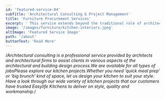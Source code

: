 ```yaml
---
id: 'featured-service-04'
subTitle: 'Architectural Consulting & Project Management'
title: 'Furniture Procurement Services'
excerpt: ' This service extends beyond the traditional role of architects in designing buildings; it encompasses a range of consulting services to guide clients through the complexities of planning, design, construction, and renovation projectsIntended for clients who have most of their furnishings in place, but need assistance from an expert stylist in taking their proiect to completion with selections of decorative details and accent furniture from our showroom to tie their room(s) together and bring their vision to life. Our team will brainstorm ideas with you for upgrades and new additions, going over options for color schemes, materials & appliances, interior design styles, and even add-ons. '
image: '/images/furniture/kitchen-interiors.jpeg'
altImage: 'Featured Service Image'
path: '/about'
buttonText: 'Read More'
---
```

/*Architectural consulting is a professional service provided by architects and architectural firms to assist clients in various aspects of the architectural and building design process.We are available for all types of jobsPlease explore our kitchen projects.Whether you need ‘quick meal prep’ or ‘big brunch’ kind of space, let us design your kitchen to suit your style. Have a look through our wide variety of kitchen projects that our customers have trusted Easylife Kitchens to deliver on style, quality and workmanship.*/